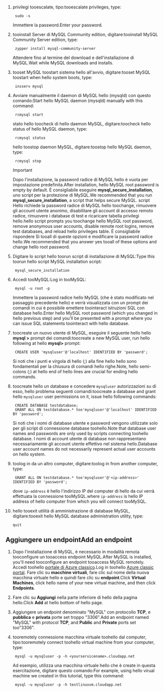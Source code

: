 
1. <span data-ttu-id="df45f-101">privilegi tooescalate, tipo:</span><span class="sxs-lookup"><span data-stu-id="df45f-101">tooescalate privileges, type:</span></span>
   
        sudo -s
   
    <span data-ttu-id="df45f-102">Immettere la password.</span><span class="sxs-lookup"><span data-stu-id="df45f-102">Enter your password.</span></span>
2. <span data-ttu-id="df45f-103">tooinstall Server di MySQL Community edition, digitare:</span><span class="sxs-lookup"><span data-stu-id="df45f-103">tooinstall MySQL Community Server edition, type:</span></span>
   
        zypper install mysql-community-server
   
    <span data-ttu-id="df45f-104">Attendere fino al termine del download e dell'installazione di MySQL.</span><span class="sxs-lookup"><span data-stu-id="df45f-104">Wait while MySQL downloads and installs.</span></span>
3. <span data-ttu-id="df45f-105">tooset MySQL toostart sistema hello all'avvio, digitare:</span><span class="sxs-lookup"><span data-stu-id="df45f-105">tooset MySQL toostart when hello system boots, type:</span></span>
   
        insserv mysql
4. <span data-ttu-id="df45f-106">Avviare manualmente il daemon di MySQL hello (mysqld) con questo comando:</span><span class="sxs-lookup"><span data-stu-id="df45f-106">Start hello MySQL daemon (mysqld) manually with this command:</span></span>
   
        rcmysql start
   
    <span data-ttu-id="df45f-107">stato hello toocheck di hello daemon MySQL, digitare:</span><span class="sxs-lookup"><span data-stu-id="df45f-107">toocheck hello status of hello MySQL daemon, type:</span></span>
   
        rcmysql status
   
    <span data-ttu-id="df45f-108">hello toostop daemon MySQL, digitare:</span><span class="sxs-lookup"><span data-stu-id="df45f-108">toostop hello MySQL daemon, type:</span></span>
   
        rcmysql stop
   
   > [!IMPORTANT]
   > <span data-ttu-id="df45f-109">Dopo l'installazione, la password radice di MySQL hello è vuota per impostazione predefinita.</span><span class="sxs-lookup"><span data-stu-id="df45f-109">After installation, hello MySQL root password is empty by default.</span></span> <span data-ttu-id="df45f-110">È consigliabile eseguire **mysql\_secure\_installation**, uno script per la protezione di MySQL.</span><span class="sxs-lookup"><span data-stu-id="df45f-110">We recommended that you run **mysql\_secure\_installation**, a script that helps secure MySQL.</span></span> <span data-ttu-id="df45f-111">script Hello richiede la password radice di MySQL hello toochange, rimuovere gli account utente anonimo, disabilitare gli account di accesso remoto radice, rimuovere i database di test e ricaricare tabella privilegi hello.</span><span class="sxs-lookup"><span data-stu-id="df45f-111">hello script prompts you toochange hello MySQL root password, remove anonymous user accounts, disable remote root logins, remove test databases, and reload hello privileges table.</span></span> <span data-ttu-id="df45f-112">È consigliabile rispondere Sì tooall di queste opzioni e modificare la password radice hello.</span><span class="sxs-lookup"><span data-stu-id="df45f-112">We recommended that you answer yes tooall of these options and change hello root password.</span></span>
   > 
   > 
5. <span data-ttu-id="df45f-113">Digitare lo script hello toorun script di installazione di MySQL:</span><span class="sxs-lookup"><span data-stu-id="df45f-113">Type this toorun hello script MySQL installation script:</span></span>
   
        mysql_secure_installation
6. <span data-ttu-id="df45f-114">Accedi tooMySQL:</span><span class="sxs-lookup"><span data-stu-id="df45f-114">Log in tooMySQL:</span></span>
   
        mysql -u root -p
   
    <span data-ttu-id="df45f-115">Immettere la password radice hello MySQL (che è stato modificato nel passaggio precedente hello) e verrà visualizzata con un prompt dei comandi in cui è possibile emettere toointeract istruzioni SQL con database hello.</span><span class="sxs-lookup"><span data-stu-id="df45f-115">Enter hello MySQL root password (which you changed in hello previous step) and you'll be presented with a prompt where you can issue SQL statements toointeract with hello database.</span></span>
7. <span data-ttu-id="df45f-116">toocreate un nuovo utente di MySQL, eseguire il seguente hello hello **mysql >** prompt dei comandi:</span><span class="sxs-lookup"><span data-stu-id="df45f-116">toocreate a new MySQL user, run hello following at hello **mysql>** prompt:</span></span>
   
        CREATE USER 'mysqluser'@'localhost' IDENTIFIED BY 'password';
   
    <span data-ttu-id="df45f-117">Si noti che i punti e virgola di hello (;) alla fine hello hello sono fondamentali per la chiusura di comandi hello righe.</span><span class="sxs-lookup"><span data-stu-id="df45f-117">Note, hello semi-colons (;) at hello end of hello lines are crucial for ending hello commands.</span></span>
8. <span data-ttu-id="df45f-118">toocreate hello un database e concedere `mysqluser` autorizzazioni su di esso, hello problema seguenti comandi:</span><span class="sxs-lookup"><span data-stu-id="df45f-118">toocreate a database and grant hello `mysqluser` user permissions on it, issue hello following commands:</span></span>
   
        CREATE DATABASE testdatabase;
        GRANT ALL ON testdatabase.* too'mysqluser'@'localhost' IDENTIFIED BY 'password';
   
    <span data-ttu-id="df45f-119">Si noti che i nomi di database utente e password vengono utilizzate solo per gli script di connessione database toohello.</span><span class="sxs-lookup"><span data-stu-id="df45f-119">Note that database user names and passwords are only used by scripts connecting toohello database.</span></span>  <span data-ttu-id="df45f-120">I nomi di account utente di database non rappresentano necessariamente gli account utente effettivo nel sistema hello.</span><span class="sxs-lookup"><span data-stu-id="df45f-120">Database user account names do not necessarily represent actual user accounts on hello system.</span></span>
9. <span data-ttu-id="df45f-121">toolog in da un altro computer, digitare:</span><span class="sxs-lookup"><span data-stu-id="df45f-121">toolog in from another computer, type:</span></span>
   
        GRANT ALL ON testdatabase.* too'mysqluser'@'<ip-address>' IDENTIFIED BY 'password';
   
    <span data-ttu-id="df45f-122">dove `ip-address` è hello l'indirizzo IP del computer di hello da cui verrà effettuata la connessione tooMySQL.</span><span class="sxs-lookup"><span data-stu-id="df45f-122">where `ip-address` is hello IP address of hello computer from which you will connect tooMySQL.</span></span>
10. <span data-ttu-id="df45f-123">hello tooexit utilità di amministrazione di database MySQL, digitare:</span><span class="sxs-lookup"><span data-stu-id="df45f-123">tooexit hello MySQL database administration utility, type:</span></span>
    
        quit

## <a name="add-an-endpoint"></a><span data-ttu-id="df45f-124">Aggiungere un endpoint</span><span class="sxs-lookup"><span data-stu-id="df45f-124">Add an endpoint</span></span>
1. <span data-ttu-id="df45f-125">Dopo l'installazione di MySQL, è necessario in modalità remota tooconfigure un tooaccess endpoint MySQL.</span><span class="sxs-lookup"><span data-stu-id="df45f-125">After MySQL is installed, you'll need tooconfigure an endpoint tooaccess MySQL remotely.</span></span> <span data-ttu-id="df45f-126">Accedi toohello [portale di Azure classico][AzurePortal].</span><span class="sxs-lookup"><span data-stu-id="df45f-126">Log in toohello [Azure  classic portal][AzurePortal].</span></span> <span data-ttu-id="df45f-127">Fare clic su **macchine virtuali**, fare clic sul nome della nuova macchina virtuale hello e quindi fare clic su **endpoint**.</span><span class="sxs-lookup"><span data-stu-id="df45f-127">Click **Virtual Machines**, click hello name of your new virtual machine, and then click **Endpoints**.</span></span>
2. <span data-ttu-id="df45f-128">Fare clic su **Aggiungi** nella parte inferiore di hello della pagina hello.</span><span class="sxs-lookup"><span data-stu-id="df45f-128">Click **Add** at hello bottom of hello page.</span></span>
3. <span data-ttu-id="df45f-129">Aggiungere un endpoint denominato "MySQL" con protocollo **TCP**, e **pubblica** e **privata** porte set troppo "3306".</span><span class="sxs-lookup"><span data-stu-id="df45f-129">Add an endpoint named "MySQL" with protocol **TCP**, and **Public** and **Private** ports set too"3306".</span></span>
4. <span data-ttu-id="df45f-130">tooremotely connessione macchina virtuale toohello dal computer, tipo:</span><span class="sxs-lookup"><span data-stu-id="df45f-130">tooremotely connect toohello virtual machine from your computer, type:</span></span>
   
        mysql -u mysqluser -p -h <yourservicename>.cloudapp.net
   
    <span data-ttu-id="df45f-131">Ad esempio, utilizza una macchina virtuale hello che è create in questa esercitazione, digitare questo comando:</span><span class="sxs-lookup"><span data-stu-id="df45f-131">For example, using hello virual machine we created in this tutorial, type this command:</span></span>
   
        mysql -u mysqluser -p -h testlinuxvm.cloudapp.net

[MySQLDocs]: http://dev.mysql.com/doc/
[AzurePortal]: http://manage.windowsazure.com

[Image9]: ./media/install-and-run-mysql-on-opensuse-vm/LinuxVmAddEndpointMySQL.png
